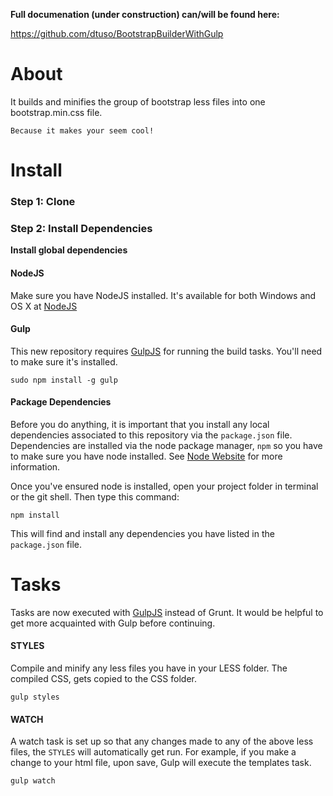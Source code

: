 **Full documenation (under construction) can/will be found here:**

https://github.com/dtuso/BootstrapBuilderWithGulp

About
=====


It builds and minifies the group of bootstrap less files into one bootstrap.min.css file. 




```
Because it makes your seem cool!
```

Install
=====

### Step 1: Clone

### Step 2: Install Dependencies

**Install global dependencies**

#### NodeJS

Make sure you have NodeJS installed. It's available for both Windows and OS X at [NodeJS](http://www.nodejs.org)

#### Gulp

This new repository requires [GulpJS](http://www.gulpjs.com) for running the build tasks. You'll need to make sure it's installed.

```
sudo npm install -g gulp
```

#### Package Dependencies

Before you do anything, it is important that you install any local dependencies associated to this repository via the ```package.json``` file.
Dependencies are installed via the node package manager, ```npm``` so you have to make sure you have node installed.
See [Node Website](http://www.nodejs.org/) for more information.

Once you've ensured node is installed, open your project folder in terminal or the git shell. Then type this command:

```
npm install
```

This will find and install any dependencies you have listed in the ```package.json``` file.

Tasks
=====

Tasks are now executed with [GulpJS](http://www.gulpjs.com) instead of Grunt. It would be helpful to get more
acquainted with Gulp before continuing.


#### STYLES

Compile and minify any less files you have in your LESS folder. The compiled CSS, gets copied
to the CSS folder.

```
gulp styles
```


#### WATCH

A watch task is set up so that any changes made to any of the above less files, the ```STYLES```  will automatically get run.
For example, if you make a change to your html file, upon save, Gulp will execute the templates task.

```
gulp watch
```
